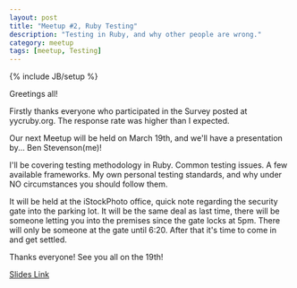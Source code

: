 ```yaml
---
layout: post
title: "Meetup #2, Ruby Testing"
description: "Testing in Ruby, and why other people are wrong."
category: meetup
tags: [meetup, Testing]
---
```

{% include JB/setup %}

Greetings all!

Firstly thanks everyone who participated in the Survey posted at yycruby.org. The response rate was higher than I expected.

Our next Meetup will be held on March 19th, and we'll have a presentation by... Ben Stevenson(me)!

I'll be covering testing methodology in Ruby. Common testing issues. A few available frameworks. My own personal testing standards, and why under NO circumstances you should follow them.

It will be held at the iStockPhoto office, quick note regarding the security gate into the parking lot. It will be the same deal as last time, there will be someone letting you into the premises since the gate locks at 5pm. There will only be someone at the gate until 6:20. After that it's time to come in and get settled.

Thanks everyone! See you all on the 19th!

[Slides Link](/assets/files/Ruby_Testing_Feb_2013.pdf)


<div id="question1"></div>
<script type="text/javascript">
(function() {
  $('#question1').highcharts({ "title": { "text": "What testing frameworks do you currently use?" },"legend": { "layout": "vertical","style": {  } },"xAxis": {  },"yAxis": { "title": { "text": null },"labels": {  } },"tooltip": { "enabled": true,"pointFormat": "{series.name}: <b>{point.percentage}%</b>" },"credits": { "enabled": false },"plotOptions": { "areaspline": {  } },"chart": { "defaultSeriesType": "pie","renderTo": "question1" },"subtitle": { "text": "Question #7" },"series": [{ "title": "What testing frameworks do you currently use?","data": [ [ "RSpec",8 ],[ "Cucumber",3 ],[ "test/unit",1 ],[ "Bacon",0 ],[ "Custom / Home Rolled",0 ],[ "None! YOLO!",0 ],[ "N/A",0 ] ],"name": null }] });
})()
</script>


<div id="question2"></div>
<script type="text/javascript">
(function() {
  $('#question2').highcharts({ "title": { "text": "How would you describe your current testing methodology?" },"legend": { "layout": "vertical","style": {  } },"xAxis": {  },"yAxis": { "title": { "text": null },"labels": {  } },"tooltip": { "enabled": true,"pointFormat": "{series.name}: <b>{point.percentage}%</b>" },"credits": { "enabled": false },"plotOptions": { "areaspline": {  } },"chart": { "defaultSeriesType": "pie","renderTo": "question2" },"subtitle": { "text": "Question #8" },"series": [{ "title": "How would you describe your current testing methodology?","data": [ [ "Ad hoc",2 ],[ "TDD",4 ],[ "Whatever needs to be done",0 ],[ "Server side code only",1 ],[ "Complete, including JS",2 ] ],"name": null }] });
})()
</script>


<div id="question3"></div>
<script type="text/javascript">
(function() {
  $('#question3').highcharts({ "title": { "text": "Has this presentation changed your mind about testing?" },"legend": { "layout": "vertical","style": {  } },"xAxis": {  },"yAxis": { "title": { "text": null },"labels": {  } },"tooltip": { "enabled": true,"pointFormat": "{series.name}: <b>{point.percentage}%</b>" },"credits": { "enabled": false },"plotOptions": { "areaspline": {  } },"chart": { "defaultSeriesType": "pie","renderTo": "question3" },"subtitle": { "text": "Question #9" },"series": [{ "title": "Has this presentation changed your mind about testing?","data": [ [ "Yes",3 ],[ "No",6 ] ],"name": null }] });
})()
</script>


<div id="question4"></div>
<script type="text/javascript">
(function() {
  $('#question4').highcharts({ "title": { "text": "Would you be interested in doing a Lightning Talk in May?" },"legend": { "layout": "vertical","style": {  } },"xAxis": {  },"yAxis": { "title": { "text": null },"labels": {  } },"tooltip": { "enabled": true,"pointFormat": "{series.name}: <b>{point.percentage}%</b>" },"credits": { "enabled": false },"plotOptions": { "areaspline": {  } },"chart": { "defaultSeriesType": "pie","renderTo": "question4" },"subtitle": { "text": "Question #10" },"series": [{ "title": "Would you be interested in doing a Lightning Talk in May?","data": [ [ "Yes",4 ],[ "No",5 ] ],"name": null }] });
})()
</script>
